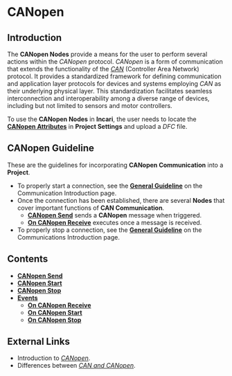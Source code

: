 # CANopen

## Introduction

The **CANopen Nodes** provide a means for the user to perform several actions within the _CANopen_ protocol. *CANopen* is a form of communication that extends the functionality of the [*CAN*](../can/README.md) (Controller Area Network) protocol. It provides a standardized framework for defining communication and application layer protocols for devices and systems employing *CAN* as their underlying physical layer. This standardization facilitates seamless interconnection and interoperability among a diverse range of devices, including but not limited to sensors and motor controllers.

To use the **CANopen Nodes** in **Incari**, the user needs to locate the [**CANopen Attributes**](../../../modules/project-settings/CANopen.md) in **Project Settings** and upload a _DFC_ file.

## CANopen Guideline

These are the guidelines for incorporating **CANopen Communication** into a **Project**.

* To properly start a connection, see the [**General Guideline**](../README.md#general-guideline) on the Communication Introduction page.
* Once the connection has been established, there are several **Nodes** that cover important functions of **CAN Communication**.
  * [**CANopen Send**](canopensend.md) sends a **CANopen** message when triggered. 
  * [**On CANopen Receive**](events/oncanopenreceive.md) executes once a message is received.
* To properly stop a connection, see the [**General Guideline**](../README.md#general-guideline) on the Communications Introduction page.

## Contents

* [**CANopen Send**](canopensend.md)
* [**CANopen Start**](canopenstart.md)
* [**CANopen Stop**](canopenstop.md)
* [**Events**](events/)
  * [**On CANopen Receive**](events/oncanopenreceive.md)
  * [**On CANopen Start**](events/oncanopenstart.md)
  * [**On CANopen Stop**](events/oncanopenstop.md)

## External Links

* Introduction to [*CANopen*](https://www.csselectronics.com/pages/canopen-tutorial-simple-intro).
* Differences between [*CAN and CANopen*](https://www.rfwireless-world.com/Terminology/Difference-between-CAN-and-CANopen.html).